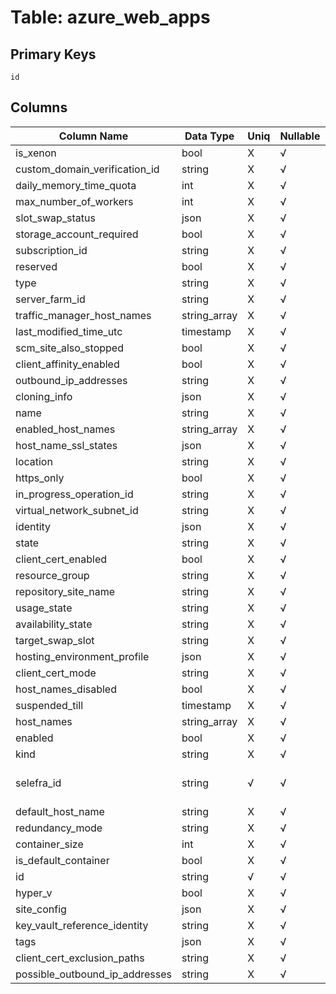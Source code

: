 # Table: azure_web_apps

## Primary Keys 

```
id
```


## Columns 

|  Column Name   |  Data Type  | Uniq | Nullable | Description | 
|  ----  | ----  | ----  | ----  | ---- | 
| is_xenon | bool | X | √ |  | 
| custom_domain_verification_id | string | X | √ |  | 
| daily_memory_time_quota | int | X | √ |  | 
| max_number_of_workers | int | X | √ |  | 
| slot_swap_status | json | X | √ |  | 
| storage_account_required | bool | X | √ |  | 
| subscription_id | string | X | √ |  | 
| reserved | bool | X | √ |  | 
| type | string | X | √ |  | 
| server_farm_id | string | X | √ |  | 
| traffic_manager_host_names | string_array | X | √ |  | 
| last_modified_time_utc | timestamp | X | √ |  | 
| scm_site_also_stopped | bool | X | √ |  | 
| client_affinity_enabled | bool | X | √ |  | 
| outbound_ip_addresses | string | X | √ |  | 
| cloning_info | json | X | √ |  | 
| name | string | X | √ |  | 
| enabled_host_names | string_array | X | √ |  | 
| host_name_ssl_states | json | X | √ |  | 
| location | string | X | √ |  | 
| https_only | bool | X | √ |  | 
| in_progress_operation_id | string | X | √ |  | 
| virtual_network_subnet_id | string | X | √ |  | 
| identity | json | X | √ |  | 
| state | string | X | √ |  | 
| client_cert_enabled | bool | X | √ |  | 
| resource_group | string | X | √ |  | 
| repository_site_name | string | X | √ |  | 
| usage_state | string | X | √ |  | 
| availability_state | string | X | √ |  | 
| target_swap_slot | string | X | √ |  | 
| hosting_environment_profile | json | X | √ |  | 
| client_cert_mode | string | X | √ |  | 
| host_names_disabled | bool | X | √ |  | 
| suspended_till | timestamp | X | √ |  | 
| host_names | string_array | X | √ |  | 
| enabled | bool | X | √ |  | 
| kind | string | X | √ |  | 
| selefra_id | string | √ | √ | primary keys value md5 | 
| default_host_name | string | X | √ |  | 
| redundancy_mode | string | X | √ |  | 
| container_size | int | X | √ |  | 
| is_default_container | bool | X | √ |  | 
| id | string | √ | √ |  | 
| hyper_v | bool | X | √ |  | 
| site_config | json | X | √ |  | 
| key_vault_reference_identity | string | X | √ |  | 
| tags | json | X | √ |  | 
| client_cert_exclusion_paths | string | X | √ |  | 
| possible_outbound_ip_addresses | string | X | √ |  | 


